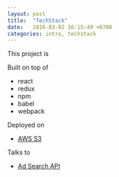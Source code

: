 ```yaml
---
layout: post
title:  "TechStack"
date:   2016-03-02 16:15:49 +0700
categories: intro, techstack
---
```


This project is

Built on top of

* react
* redux
* npm
* babel
* webpack


Deployed on

* [AWS S3][aws-s3]

Talks to

* [Ad Search API][ad-search-heroku]


[aws-s3]:http://ad-search-help.s3-website-ap-southeast-1.amazonaws.com/
[ad-search-heroku]:https://pacific-shore-18608.herokuapp.com/api

